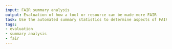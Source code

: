 ```yaml
---
input: FAIR summary analysis
output: Evaluation of how a tool or resource can be made more FAIR
task: Use the automated summary statistics to determine aspects of FAIRness that can be improved upon
tags:
- evaluation
- summary analysis
- fair
---
```

